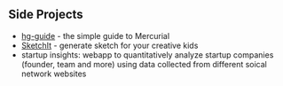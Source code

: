 ## Side Projects
* [hg-guide](http://blog.hanxiaogang.com/hg-guide/) - the simple guide to Mercurial 
* [SketchIt](https://sketchit.scaledai.com/) - generate sketch for your creative kids 
* startup insights: webapp to quantitatively analyze startup companies (founder, team and more) using data collected from different soical network websites
